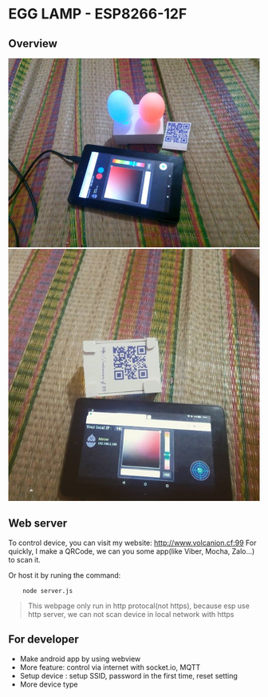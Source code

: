 # EGG LAMP - ESP8266-12F

## Overview

<img src="./doc/i1.jpg"/>
<img src="./doc/i2.jpg"/>

## Web server

To control device, you can visit my website: 
http://www.volcanion.cf:99
For quickly, I make a QRCode, we can you some app(like Viber, Mocha, Zalo...) to scan it.

Or host it by runing the command:

```
    node server.js
```

> This webpage only run in http protocal(not https), because esp use http server, we can not scan device in local network with https

## For developer

* Make android app by using webview
* More feature: control via internet with socket.io, MQTT
* Setup device : setup SSID, password in the first time, reset setting
* More device type


